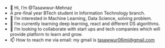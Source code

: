 - 👋 Hi, I’m @Tasawwur-Mehnaz
-  A pre-final year BTech student in Information Technology branch.
- 👀 I’m interested in Machine Learning, Data Science, solving problem.
- 🌱 I’m currently learning deep learning, react and different DS algorithms.
- 💞️ I’m looking to collaborate with start ups and tech companies which will provide platform to learn and grow.
- 📫 How to reach me via email: my gmail is tasawwur06jmi@gmail.com

<!---
Tasawwur-Mehnaz/Tasawwur-Mehnaz is a ✨ special ✨ repository because its `README.md` (this file) appears on your GitHub profile.
You can click the Preview link to take a look at your changes.
--->
